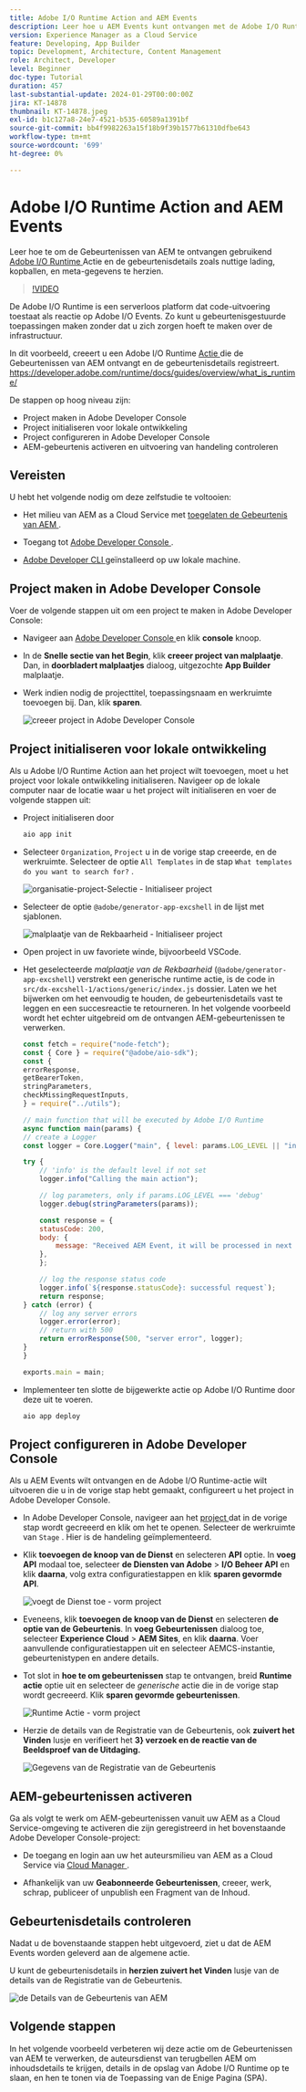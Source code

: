 ```yaml
---
title: Adobe I/O Runtime Action and AEM Events
description: Leer hoe u AEM Events kunt ontvangen met de Adobe I/O Runtime-actie en bekijk de gebeurtenisdetails zoals payload, headers en metadata.
version: Experience Manager as a Cloud Service
feature: Developing, App Builder
topic: Development, Architecture, Content Management
role: Architect, Developer
level: Beginner
doc-type: Tutorial
duration: 457
last-substantial-update: 2024-01-29T00:00:00Z
jira: KT-14878
thumbnail: KT-14878.jpeg
exl-id: b1c127a8-24e7-4521-b535-60589a1391bf
source-git-commit: bb4f9982263a15f18b9f39b1577b61310dfbe643
workflow-type: tm+mt
source-wordcount: '699'
ht-degree: 0%

---
```


# Adobe I/O Runtime Action and AEM Events

Leer hoe te om de Gebeurtenissen van AEM te ontvangen gebruikend [ Adobe I/O Runtime ](https://developer.adobe.com/runtime/docs/guides/overview/what_is_runtime/) Actie en de gebeurtenisdetails zoals nuttige lading, kopballen, en meta-gegevens te herzien.

>[!VIDEO](https://video.tv.adobe.com/v/3427053?quality=12&learn=on)

De Adobe I/O Runtime is een serverloos platform dat code-uitvoering toestaat als reactie op Adobe I/O Events. Zo kunt u gebeurtenisgestuurde toepassingen maken zonder dat u zich zorgen hoeft te maken over de infrastructuur.

In dit voorbeeld, creeert u een Adobe I/O Runtime [ Actie ](https://developer.adobe.com/runtime/docs/guides/using/creating_actions/) die de Gebeurtenissen van AEM ontvangt en de gebeurtenisdetails registreert.
https://developer.adobe.com/runtime/docs/guides/overview/what_is_runtime/

De stappen op hoog niveau zijn:

- Project maken in Adobe Developer Console
- Project initialiseren voor lokale ontwikkeling
- Project configureren in Adobe Developer Console
- AEM-gebeurtenis activeren en uitvoering van handeling controleren

## Vereisten

U hebt het volgende nodig om deze zelfstudie te voltooien:

- Het milieu van AEM as a Cloud Service met [ toegelaten de Gebeurtenis van AEM ](https://developer.adobe.com/experience-cloud/experience-manager-apis/guides/events/#enable-aem-events-on-your-aem-cloud-service-environment).

- Toegang tot [ Adobe Developer Console ](https://developer.adobe.com/developer-console/docs/guides/getting-started).

- [ Adobe Developer CLI ](https://developer.adobe.com/runtime/docs/guides/tools/cli_install/) geïnstalleerd op uw lokale machine.

## Project maken in Adobe Developer Console

Voer de volgende stappen uit om een project te maken in Adobe Developer Console:

- Navigeer aan [ Adobe Developer Console ](https://developer.adobe.com/) en klik **console** knoop.

- In de **Snelle sectie van het Begin**, klik **creeer project van malplaatje**. Dan, in **doorbladert malplaatjes** dialoog, uitgezochte **App Builder** malplaatje.

- Werk indien nodig de projecttitel, toepassingsnaam en werkruimte toevoegen bij. Dan, klik **sparen**.

  ![ creeer project in Adobe Developer Console ](../assets/examples/runtime-action/create-project.png)


## Project initialiseren voor lokale ontwikkeling

Als u Adobe I/O Runtime Action aan het project wilt toevoegen, moet u het project voor lokale ontwikkeling initialiseren. Navigeer op de lokale computer naar de locatie waar u het project wilt initialiseren en voer de volgende stappen uit:

- Project initialiseren door

  ```bash
  aio app init
  ```

- Selecteer `Organization`, `Project` u in de vorige stap creeerde, en de werkruimte. Selecteer de optie `All Templates` in de stap `What templates do you want to search for?` .

  ![ organisatie-project-Selectie - Initialiseer project ](../assets/examples/runtime-action/all-templates.png)

- Selecteer de optie `@adobe/generator-app-excshell` in de lijst met sjablonen.

  ![ malplaatje van de Rekbaarheid - Initialiseer project ](../assets/examples/runtime-action/extensibility-template.png)

- Open project in uw favoriete winde, bijvoorbeeld VSCode.

- Het geselecteerde _malplaatje van de Rekbaarheid_ (`@adobe/generator-app-excshell`) verstrekt een generische runtime actie, is de code in `src/dx-excshell-1/actions/generic/index.js` dossier. Laten we het bijwerken om het eenvoudig te houden, de gebeurtenisdetails vast te leggen en een succesreactie te retourneren. In het volgende voorbeeld wordt het echter uitgebreid om de ontvangen AEM-gebeurtenissen te verwerken.

  ```javascript
  const fetch = require("node-fetch");
  const { Core } = require("@adobe/aio-sdk");
  const {
  errorResponse,
  getBearerToken,
  stringParameters,
  checkMissingRequestInputs,
  } = require("../utils");
  
  // main function that will be executed by Adobe I/O Runtime
  async function main(params) {
  // create a Logger
  const logger = Core.Logger("main", { level: params.LOG_LEVEL || "info" });
  
  try {
      // 'info' is the default level if not set
      logger.info("Calling the main action");
  
      // log parameters, only if params.LOG_LEVEL === 'debug'
      logger.debug(stringParameters(params));
  
      const response = {
      statusCode: 200,
      body: {
          message: "Received AEM Event, it will be processed in next example",
      },
      };
  
      // log the response status code
      logger.info(`${response.statusCode}: successful request`);
      return response;
  } catch (error) {
      // log any server errors
      logger.error(error);
      // return with 500
      return errorResponse(500, "server error", logger);
  }
  }
  
  exports.main = main;
  ```

- Implementeer ten slotte de bijgewerkte actie op Adobe I/O Runtime door deze uit te voeren.

  ```bash
  aio app deploy
  ```

## Project configureren in Adobe Developer Console

Als u AEM Events wilt ontvangen en de Adobe I/O Runtime-actie wilt uitvoeren die u in de vorige stap hebt gemaakt, configureert u het project in Adobe Developer Console.

- In Adobe Developer Console, navigeer aan het [ project ](https://developer.adobe.com/console/projects) dat in de vorige stap wordt gecreeerd en klik om het te openen. Selecteer de werkruimte van `Stage` . Hier is de handeling geïmplementeerd.

- Klik **toevoegen de knoop van de Dienst** en selecteren **API** optie. In **voeg API** modaal toe, selecteer **de Diensten van Adobe** > **I/O Beheer API** en klik **daarna**, volg extra configuratiestappen en klik **sparen gevormde API**.

  ![ voegt de Dienst toe - vorm project ](../assets/examples/runtime-action/add-io-management-api.png)

- Eveneens, klik **toevoegen de knoop van de Dienst** en selecteren **de optie van de Gebeurtenis**. In **voeg Gebeurtenissen** dialoog toe, selecteer **Experience Cloud** > **AEM Sites**, en klik **daarna**. Voer aanvullende configuratiestappen uit en selecteer AEMCS-instantie, gebeurtenistypen en andere details.

- Tot slot in **hoe te om gebeurtenissen** stap te ontvangen, breid **Runtime actie** optie uit en selecteer de _generische_ actie die in de vorige stap wordt gecreeerd. Klik **sparen gevormde gebeurtenissen**.

  ![ Runtime Actie - vorm project ](../assets/examples/runtime-action/select-runtime-action.png)

- Herzie de details van de Registratie van de Gebeurtenis, ook **zuivert het Vinden** lusje en verifieert het **3&rbrace; verzoek en de reactie van de Beeldsproef van de Uitdaging.**

  ![ Gegevens van de Registratie van de Gebeurtenis ](../assets/examples/runtime-action/debug-tracing-challenge-probe.png)


## AEM-gebeurtenissen activeren

Ga als volgt te werk om AEM-gebeurtenissen vanuit uw AEM as a Cloud Service-omgeving te activeren die zijn geregistreerd in het bovenstaande Adobe Developer Console-project:

- De toegang en login aan uw het auteursmilieu van AEM as a Cloud Service via [ Cloud Manager ](https://my.cloudmanager.adobe.com/).

- Afhankelijk van uw **Geabonneerde Gebeurtenissen**, creeer, werk, schrap, publiceer of unpublish een Fragment van de Inhoud.

## Gebeurtenisdetails controleren

Nadat u de bovenstaande stappen hebt uitgevoerd, ziet u dat de AEM Events worden geleverd aan de algemene actie.

U kunt de gebeurtenisdetails in **herzien zuivert het Vinden** lusje van de details van de Registratie van de Gebeurtenis.

![ de Details van de Gebeurtenis van AEM ](../assets/examples/runtime-action/aem-event-details.png)


## Volgende stappen

In het volgende voorbeeld verbeteren wij deze actie om de Gebeurtenissen van AEM te verwerken, de auteursdienst van terugbellen AEM om inhoudsdetails te krijgen, details in de opslag van Adobe I/O Runtime op te slaan, en hen te tonen via de Toepassing van de Enige Pagina (SPA).
